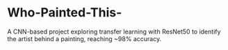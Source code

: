 # Who-Painted-This-
A CNN-based project exploring transfer learning with ResNet50 to identify the artist behind a painting, reaching ~98% accuracy.
